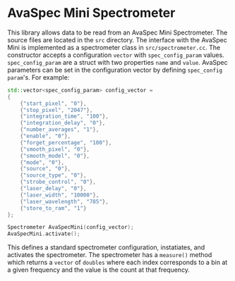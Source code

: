 # AvaSpec Mini Spectrometer

This library allows data to be read from an AvaSpec Mini Spectrometer.
The source files are located in the ```src``` directory. 
The interface with the AvaSpec Mini is implemented as a spectrometer class 
in ```src/spectrometer.cc```.
The constructor accepts a configuration ```vector``` with 
```spec_config_param``` values. ```spec_config_param``` are a struct with two
properties ```name``` and ```value```. AvaSpec parameters can be set in the
configuration vector by defining ```spec_config param```'s. For example:
```C++
std::vector<spec_config_param> config_vector =
{
    {"start_pixel", "0"},
    {"stop_pixel", "2047"},
    {"integration_time", "100"},
    {"integration_delay", "0"},
    {"number_averages", "1"},
    {"enable", "0"},
    {"forget_percentage", "100"},
    {"smooth_pixel", "0"},
    {"smooth_model", "0"},
    {"mode", "0"},
    {"source", "0"},
    {"source_type", "0"},
    {"strobe_control", "0"},
    {"laser_delay", "0"},
    {"laser_width", "10000"},
    {"laser_wavelength", "785"},
    {"store_to_ram", "1"}
};

Spectrometer AvaSpecMini(config_vector);
AvaSpecMini.activate();
```
This defines a standard spectrometer configuration, instatiates, and activates
the spectrometer. The spectrometer has a ```measure()``` method which returns
a ```vector``` of ```doubles``` where each index corresponds to a bin at a 
given frequency and the value is the count at that frequency.
